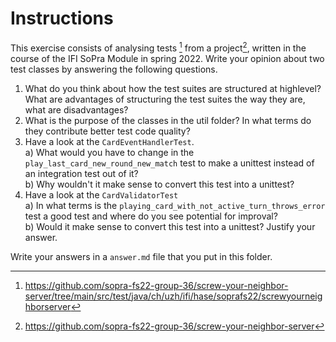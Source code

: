 <!--NO_HARDWRAPS-->

# Instructions

This exercise consists of analysing tests [^1] from a project[^2], written in the course of the IFI SoPra Module in spring 2022. Write your opinion about two test classes by answering the following questions.

1. What do you think about how the test suites are structured at highlevel? What are advantages of structuring the test suites the way they are, what are disadvantages?
8. What is the purpose of the classes in the util folder? In what terms do they contribute better test code quality?
3. Have a look at the `CardEventHandlerTest`.  
   a) What would you have to change in the `play_last_card_new_round_new_match` test to make a unittest instead of an integration test out of it?  
   b) Why wouldn't it make sense to convert this test into a unittest?
4. Have a look at the `CardValidatorTest`  
   a) In what terms is the `playing_card_with_not_active_turn_throws_error` test a good test and where do you see potential for improval?  
   b) Would it make sense to convert this test into a unittest? Justify your answer.

Write your answers in a `answer.md` file that you put in this folder.

[^1]: https://github.com/sopra-fs22-group-36/screw-your-neighbor-server/tree/main/src/test/java/ch/uzh/ifi/hase/soprafs22/screwyourneighborserver  
[^2]: https://github.com/sopra-fs22-group-36/screw-your-neighbor-server
